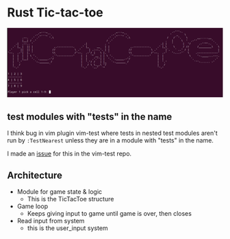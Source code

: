 # Rust Tic-tac-toe

![tic-tac-toe game running in a terminal](/screenshot.png)

## test modules with "tests" in the name

I think bug in vim plugin vim-test where tests in nested test modules aren't run by `:TestNearest` unless they are in a module with "tests" in the name.

I made an [issue](https://github.com/vim-test/vim-test/issues/708) for this in the vim-test repo.

## Architecture

- Module for game state & logic
	- This is the TicTacToe structure
- Game loop
	- Keeps giving input to game until game is over, then closes
- Read input from system
	- this is the user_input system

